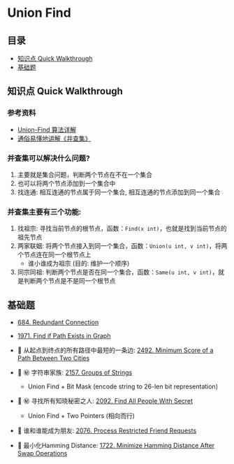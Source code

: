 # Union Find

## 目录
* [知识点 Quick Walkthrough](#知识点-quick-walkthrough)
* [基础题](#基础题)

## 知识点 Quick Walkthrough
### 参考资料
* [Union-Find 算法详解](https://github.com/labuladong/fucking-algorithm/blob/master/%E7%AE%97%E6%B3%95%E6%80%9D%E7%BB%B4%E7%B3%BB%E5%88%97/UnionFind%E7%AE%97%E6%B3%95%E8%AF%A6%E8%A7%A3.md)
* [通俗易懂地讲解《并查集》](https://zhuanlan.zhihu.com/p/125604577)

### 并查集可以解决什么问题?
1. 主要就是集合问题，判断两个节点在不在一个集合
2. 也可以将两个节点添加到一个集合中
3. 找连通: 相互连通的节点属于同一个集合, 相互连通的节点添加到同一个集合

### 并查集主要有三个功能:
1. 找祖宗: 寻找当前节点的根节点，函数：`Find(x int)`，也就是找到当前节点的祖先节点
2. 两家联姻: 将两个节点接入到同一个集合，函数：`Union(u int, v int)`，将两个节点连在同一个根节点上
    * 谁小谁成为祖宗 (目的: 维护一个顺序)
3. 同宗同祖: 判断两个节点是否在同一个集合，函数：`Same(u int, v int)`，就是判断两个节点是不是同一个根节点

## 基础题
* [684. Redundant Connection](https://leetcode.com/problems/redundant-connection/)

* [1971. Find if Path Exists in Graph](https://leetcode.com/problems/find-if-path-exists-in-graph/)

* :red_circle: 从起点到终点的所有路径中最短的一条边: [2492. Minimum Score of a Path Between Two Cities](https://leetcode.com/problems/minimum-score-of-a-path-between-two-cities/description/)

* :red_circle: :secret: 字符串家族: [2157. Groups of Strings](https://leetcode.com/problems/groups-of-strings/description/)
	* Union Find + Bit Mask (encode string to 26-len bit representation)

* :red_circle: :secret: 寻找所有知晓秘密之人: [2092. Find All People With Secret](https://leetcode.com/problems/find-all-people-with-secret/description/)
    * Union Find + Two Pointers (相向而行)

* :red_circle: 谁和谁能成为朋友: [2076. Process Restricted Friend Requests](https://leetcode.com/problems/process-restricted-friend-requests/description/)

* :red_circle: 最小化Hamming Distance: [1722. Minimize Hamming Distance After Swap Operations](https://leetcode.com/problems/minimize-hamming-distance-after-swap-operations/description/)